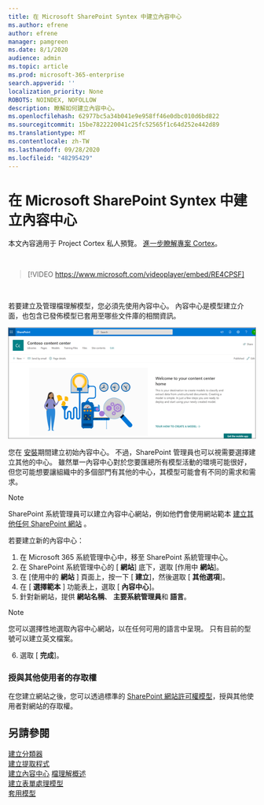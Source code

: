```yaml
---
title: 在 Microsoft SharePoint Syntex 中建立內容中心
ms.author: efrene
author: efrene
manager: pamgreen
ms.date: 8/1/2020
audience: admin
ms.topic: article
ms.prod: microsoft-365-enterprise
search.appverid: ''
localization_priority: None
ROBOTS: NOINDEX, NOFOLLOW
description: 瞭解如何建立內容中心。
ms.openlocfilehash: 62977bc5a34b041e9e958ff46e0dbc010d6bd822
ms.sourcegitcommit: 15be7822220041c25fc52565f1c64d252e442d89
ms.translationtype: MT
ms.contentlocale: zh-TW
ms.lasthandoff: 09/28/2020
ms.locfileid: "48295429"
---
```

# <a name="create-a-content-center-in-microsoft-sharepoint-syntex"></a>在 Microsoft SharePoint Syntex 中建立內容中心

本文內容適用于 Project Cortex 私人預覽。 [進一步瞭解專案 Cortex](https://aka.ms/projectcortex)。</br>

</br>

> [!VIDEO https://www.microsoft.com/videoplayer/embed/RE4CPSF]

</br>

若要建立及管理檔理解模型，您必須先使用內容中心。 內容中心是模型建立介面，也包含已發佈模型已套用至哪些文件庫的相關資訊。</br>

   ![選取 doc 文件庫](../media/content-understanding/content-center-page.png)</br>

您在 [安裝](set-up-content-understanding.md)期間建立初始內容中心。 不過，SharePoint 管理員也可以視需要選擇建立其他的中心。 雖然單一內容中心對於您要匯總所有模型活動的環境可能很好，但您可能想要讓組織中的多個部門有其他的中心，其模型可能會有不同的需求和需求。

> [!NOTE]
> SharePoint 系統管理員可以建立內容中心網站，例如他們會使用網站範本 [建立其他任何 SharePoint 網站](https://docs.microsoft.com/sharepoint/create-site-collection) 。

若要建立新的內容中心：

1. 在 Microsoft 365 系統管理中心中，移至 SharePoint 系統管理中心。
2. 在 SharePoint 系統管理中心的 [ **網站**] 底下，選取 [作用中 **網站**]。
3. 在 [使用中的 **網站** ] 頁面上，按一下 [ **建立**]，然後選取 [ **其他選項**]。
4. 在 [ **選擇範本** ] 功能表上，選取 [ **內容中心**]。
5. 針對新網站，提供 **網站名稱**、 **主要系統管理員**和 **語言**。</br>

> [!NOTE] 
> 您可以選擇性地選取內容中心網站，以在任何可用的語言中呈現。 只有目前的型號可以建立英文檔案。</br>

6. 選取 [ **完成**]。

### <a name="give-access-to-additional-users"></a>授與其他使用者的存取權
 
在您建立網站之後，您可以透過標準的 [SharePoint 網站許可權模型](https://docs.microsoft.com/sharepoint/modern-experience-sharing-permissions)，授與其他使用者對網站的存取權。

## <a name="see-also"></a>另請參閱
[建立分類器](create-a-classifier.md)</br>
[建立提取程式](create-an-extractor.md)</br>
[建立內容中心](create-a-content-center.md) 
[檔理解概述](document-understanding-overview.md)</br>
[建立表單處理模型](create-a-form-processing-model.md)</br>
[套用模型](apply-a-model.md)    
